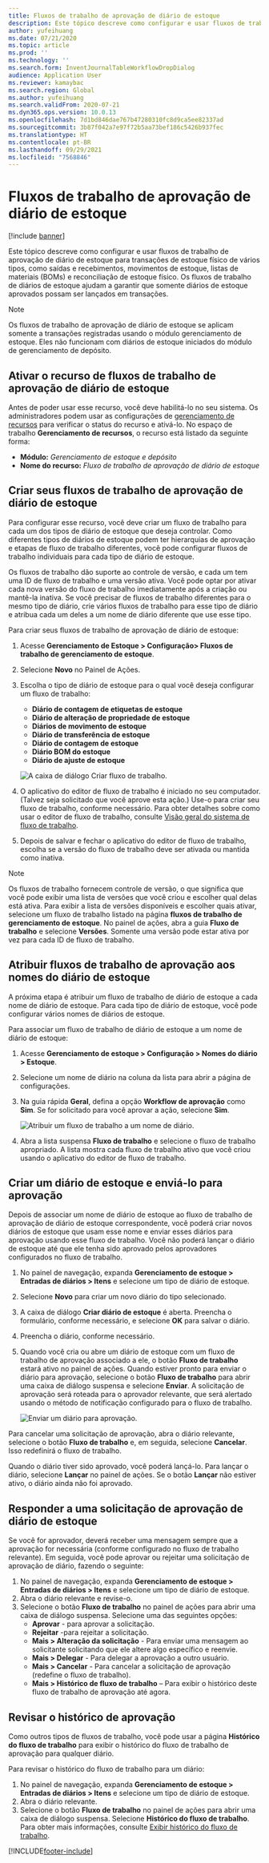```yaml
---
title: Fluxos de trabalho de aprovação de diário de estoque
description: Este tópico descreve como configurar e usar fluxos de trabalho de aprovação do diário do estoque para vários tipos de transações de estoque físico. Os fluxos de trabalho de diários de estoque ajudam a garantir que somente diários de estoque aprovados possam ser lançados em transações.
author: yufeihuang
ms.date: 07/21/2020
ms.topic: article
ms.prod: ''
ms.technology: ''
ms.search.form: InventJournalTableWorkflowDropDialog
audience: Application User
ms.reviewer: kamaybac
ms.search.region: Global
ms.author: yufeihuang
ms.search.validFrom: 2020-07-21
ms.dyn365.ops.version: 10.0.13
ms.openlocfilehash: 7d1bd846dae767b47280310fc8d9ca5ee82337ad
ms.sourcegitcommit: 3b87f042a7e97f72b5aa73bef186c5426b937fec
ms.translationtype: HT
ms.contentlocale: pt-BR
ms.lasthandoff: 09/29/2021
ms.locfileid: "7568846"
---
```

# <a name="inventory-journal-approval-workflows"></a>Fluxos de trabalho de aprovação de diário de estoque

[!include [banner](../includes/banner.md)]

Este tópico descreve como configurar e usar fluxos de trabalho de aprovação de diário de estoque para transações de estoque físico de vários tipos, como saídas e recebimentos, movimentos de estoque, listas de materiais (BOMs) e reconciliação de estoque físico. Os fluxos de trabalho de diários de estoque ajudam a garantir que somente diários de estoque aprovados possam ser lançados em transações.

> [!NOTE]
> Os fluxos de trabalho de aprovação de diário de estoque se aplicam somente a transações registradas usando o módulo gerenciamento de estoque. Eles não funcionam com diários de estoque iniciados do módulo de gerenciamento de depósito.

## <a name="turn-on-the-inventory-journal-approval-workflows-feature"></a>Ativar o recurso de fluxos de trabalho de aprovação de diário de estoque

Antes de poder usar esse recurso, você deve habilitá-lo no seu sistema. Os administradores podem usar as configurações de [gerenciamento de recursos](../../fin-ops-core/fin-ops/get-started/feature-management/feature-management-overview.md) para verificar o status do recurso e ativá-lo. No espaço de trabalho **Gerenciamento de recursos**, o recurso está listado da seguinte forma:

- **Módulo:** *Gerenciamento de estoque e depósito*
- **Nome do recurso:** *Fluxo de trabalho de aprovação de diário de estoque*

## <a name="create-your-inventory-journal-approval-workflows"></a>Criar seus fluxos de trabalho de aprovação de diário de estoque

Para configurar esse recurso, você deve criar um fluxo de trabalho para cada um dos tipos de diário de estoque que deseja controlar. Como diferentes tipos de diários de estoque podem ter hierarquias de aprovação e etapas de fluxo de trabalho diferentes, você pode configurar fluxos de trabalho individuais para cada tipo de diário de estoque.

Os fluxos de trabalho dão suporte ao controle de versão, e cada um tem uma ID de fluxo de trabalho e uma versão ativa. Você pode optar por ativar cada nova versão do fluxo de trabalho imediatamente após a criação ou mantê-la inativa. Se você precisar de fluxos de trabalho diferentes para o mesmo tipo de diário, crie vários fluxos de trabalho para esse tipo de diário e atribua cada um deles a um nome de diário diferente que use esse tipo.

Para criar seus fluxos de trabalho de aprovação de diário de estoque:

1. Acesse **Gerenciamento de Estoque \> Configuração\> Fluxos de trabalho de gerenciamento de estoque**.
1. Selecione **Novo** no Painel de Ações.
1. Escolha o tipo de diário de estoque para o qual você deseja configurar um fluxo de trabalho:
    - **Diário de contagem de etiquetas de estoque**
    - **Diário de alteração de propriedade de estoque**
    - **Diários de movimento de estoque**
    - **Diário de transferência de estoque**
    - **Diário de contagem de estoque**
    - **Diário BOM do estoque**
    - **Diário de ajuste de estoque**

    ![A caixa de diálogo Criar fluxo de trabalho.](media/journal-workflow-create-workflow.png "A caixa de diálogo Criar fluxo de trabalho")

1. O aplicativo do editor de fluxo de trabalho é iniciado no seu computador. (Talvez seja solicitado que você aprove esta ação.) Use-o para criar seu fluxo de trabalho, conforme necessário. Para obter detalhes sobre como usar o editor de fluxo de trabalho, consulte [Visão geral do sistema de fluxo de trabalho](../../fin-ops-core/fin-ops/organization-administration/overview-workflow-system.md).
1. Depois de salvar e fechar o aplicativo do editor de fluxo de trabalho, escolha se a versão do fluxo de trabalho deve ser ativada ou mantida como inativa.

> [!NOTE]
> Os fluxos de trabalho fornecem controle de versão, o que significa que você pode exibir uma lista de versões que você criou e escolher qual delas está ativa. Para exibir a lista de versões disponíveis e escolher quais ativar, selecione um fluxo de trabalho listado na página **fluxos de trabalho de gerenciamento de estoque**. No painel de ações, abra a guia **Fluxo de trabalho** e selecione **Versões**. Somente uma versão pode estar ativa por vez para cada ID de fluxo de trabalho.

## <a name="assign-approval-workflows-to-inventory-journal-names"></a>Atribuir fluxos de trabalho de aprovação aos nomes do diário de estoque

A próxima etapa é atribuir um fluxo de trabalho de diário de estoque a cada nome de diário de estoque. Para cada tipo de diário de estoque, você pode configurar vários nomes de diários de estoque.

Para associar um fluxo de trabalho de diário de estoque a um nome de diário de estoque:

1. Acesse **Gerenciamento de estoque \> Configuração \> Nomes do diário \> Estoque**.
1. Selecione um nome de diário na coluna da lista para abrir a página de configurações.
1. Na guia rápida **Geral**, defina a opção **Workflow de aprovação** como **Sim**. Se for solicitado para você aprovar a ação, selecione **Sim**.

    ![Atribuir um fluxo de trabalho a um nome de diário.](media/journal-workflow-journal-name.png "Atribuir um fluxo de trabalho a um nome de diário")

1. Abra a lista suspensa **Fluxo de trabalho** e selecione o fluxo de trabalho apropriado. A lista mostra cada fluxo de trabalho ativo que você criou usando o aplicativo do editor de fluxo de trabalho.

## <a name="create-an-inventory-journal-and-send-it-for-approval"></a>Criar um diário de estoque e enviá-lo para aprovação

Depois de associar um nome de diário de estoque ao fluxo de trabalho de aprovação de diário de estoque correspondente, você poderá criar novos diários de estoque que usam esse nome e enviar esses diários para aprovação usando esse fluxo de trabalho. Você não poderá lançar o diário de estoque até que ele tenha sido aprovado pelos aprovadores configurados no fluxo de trabalho.

1. No painel de navegação, expanda **Gerenciamento de estoque \> Entradas de diários \> Itens** e selecione um tipo de diário de estoque.
1. Selecione **Novo** para criar um novo diário do tipo selecionado.
1. A caixa de diálogo **Criar diário de estoque** é aberta. Preencha o formulário, conforme necessário, e selecione **OK** para salvar o diário.
1. Preencha o diário, conforme necessário.
1. Quando você cria ou abre um diário de estoque com um fluxo de trabalho de aprovação associado a ele, o botão **Fluxo de trabalho** estará ativo no painel de ações. Quando estiver pronto para enviar o diário para aprovação, selecione o botão **Fluxo de trabalho** para abrir uma caixa de diálogo suspensa e selecione **Enviar**. A solicitação de aprovação será roteada para o aprovador relevante, que será alertado usando o método de notificação configurado para o fluxo de trabalho.

    ![Enviar um diário para aprovação.](media/journal-workflow-inventory-journal.png "Enviar um diário para aprovação")

Para cancelar uma solicitação de aprovação, abra o diário relevante, selecione o botão **Fluxo de trabalho** e, em seguida, selecione **Cancelar**. Isso redefinirá o fluxo de trabalho.

Quando o diário tiver sido aprovado, você poderá lançá-lo. Para lançar o diário, selecione **Lançar** no painel de ações. Se o botão **Lançar** não estiver ativo, o diário ainda não foi aprovado.

## <a name="respond-to-an-inventory-journal-approval-request"></a>Responder a uma solicitação de aprovação de diário de estoque

Se você for aprovador, deverá receber uma mensagem sempre que a aprovação for necessária (conforme configurado no fluxo de trabalho relevante). Em seguida, você pode aprovar ou rejeitar uma solicitação de aprovação de diário, fazendo o seguinte:

1. No painel de navegação, expanda **Gerenciamento de estoque \> Entradas de diários \> Itens** e selecione um tipo de diário de estoque.
1. Abra o diário relevante e revise-o.
1. Selecione o botão **Fluxo de trabalho** no painel de ações para abrir uma caixa de diálogo suspensa. Selecione uma das seguintes opções:
    - **Aprovar** - para aprovar a solicitação.
    - **Rejeitar** -para rejeitar a solicitação.
    - **Mais \> Alteração da solicitação** - Para enviar uma mensagem ao solicitante solicitando que ele altere algo específico e reenvie.
    - **Mais \> Delegar** - Para delegar a aprovação a outro usuário.
    - **Mais \> Cancelar** - Para cancelar a solicitação de aprovação (redefine o fluxo de trabalho).
    - **Mais \> Histórico de fluxo de trabalho** – Para exibir o histórico deste fluxo de trabalho de aprovação até agora.

## <a name="review-the-approval-history"></a>Revisar o histórico de aprovação

Como outros tipos de fluxos de trabalho, você pode usar a página **Histórico do fluxo de trabalho** para exibir o histórico do fluxo de trabalho de aprovação para qualquer diário.

Para revisar o histórico do fluxo de trabalho para um diário:

1. No painel de navegação, expanda **Gerenciamento de estoque \> Entradas de diários \> Itens** e selecione um tipo de diário de estoque.
1. Abra o diário relevante.
1. Selecione o botão **Fluxo de trabalho** no painel de ações para abrir uma caixa de diálogo suspensa. Selecione **Histórico do fluxo de trabalho**. Para obter mais informações, consulte [Exibir histórico do fluxo de trabalho](../../fin-ops-core/fin-ops/organization-administration/tasks/view-workflow-history.md).


[!INCLUDE[footer-include](../../includes/footer-banner.md)]